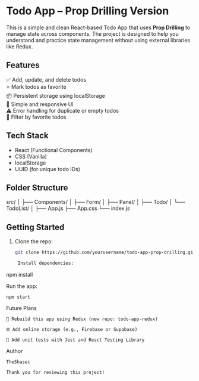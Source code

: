 # Todo App – Prop Drilling Version

This is a simple and clean React-based Todo App that uses **Prop Drilling** to manage state across components. The project is designed to help you understand and practice state management without using external libraries like Redux.

## Features

✅ Add, update, and delete todos  
⭐ Mark todos as favorite  
📦 Persistent storage using localStorage  
🎨 Simple and responsive UI  
⚠️ Error handling for duplicate or empty todos  
🌟 Filter by favorite todos

## Tech Stack

- React (Functional Components)
- CSS (Vanilla)
- localStorage
- UUID (for unique todo IDs)

## Folder Structure

src/
│
├── Components/
│ ├── Form/
│ ├── Panel/
│ ├── Todo/
│ └── TodoList/
│
├── App.js
├── App.css
└── index.js

## Getting Started

1. Clone the repo:

   ```bash
   git clone https://github.com/yourusername/todo-app-prop-drilling.git

    Install dependencies:
   ```

npm install

Run the app:

    npm start

Future Plans

    🔁 Rebuild this app using Redux (new repo: todo-app-redux)

    🌐 Add online storage (e.g., Firebase or Supabase)

    🧪 Add unit tests with Jest and React Testing Library

Author

    TheShasec

    Thank you for reviewing this project!
